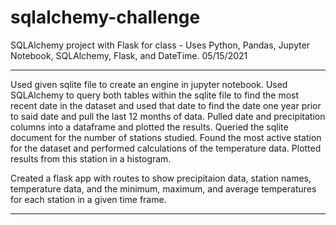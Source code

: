 # sqlalchemy-challenge

SQLAlchemy project with Flask for class - Uses Python, Pandas, Jupyter Notebook, SQLAlchemy, Flask, and DateTime. 05/15/2021

-----------------------------------------------------------------------------------------------------------------------

Used given sqlite file to create an engine in jupyter notebook.
Used SQLAlchemy to query both tables within the sqlite file to find the most recent date in the dataset and used that date to find the date one year prior to said date and pull the last 12 months of data.
Pulled date and precipitation columns into a dataframe and plotted the results.
Queried the sqlite document for the number of stations studied.
Found the most active station for the dataset and performed calculations of the temperature data.
Plotted results from this station in a histogram.

Created a flask app with routes to show precipitaion data, station names, temperature data, and the minimum, maximum, and average temperatures for each station in a given time frame.

-----------------------------------------------------------------------------------------------------------------------

